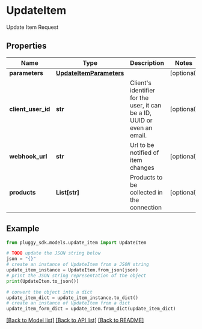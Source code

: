 # UpdateItem

Update Item Request

## Properties

Name | Type | Description | Notes
------------ | ------------- | ------------- | -------------
**parameters** | [**UpdateItemParameters**](UpdateItemParameters.md) |  | [optional] 
**client_user_id** | **str** | Client&#39;s identifier for the user, it can be a ID, UUID or even an email. | [optional] 
**webhook_url** | **str** | Url to be notified of item changes | [optional] 
**products** | **List[str]** | Products to be collected in the connection | [optional] 

## Example

```python
from pluggy_sdk.models.update_item import UpdateItem

# TODO update the JSON string below
json = "{}"
# create an instance of UpdateItem from a JSON string
update_item_instance = UpdateItem.from_json(json)
# print the JSON string representation of the object
print(UpdateItem.to_json())

# convert the object into a dict
update_item_dict = update_item_instance.to_dict()
# create an instance of UpdateItem from a dict
update_item_form_dict = update_item.from_dict(update_item_dict)
```
[[Back to Model list]](../README.md#documentation-for-models) [[Back to API list]](../README.md#documentation-for-api-endpoints) [[Back to README]](../README.md)


